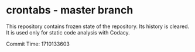 # crontabs - master branch

This repository contains frozen state of the repository.
Its history is cleared. It is used only for static code
analysis with Codacy.

Commit Time: 1710133603